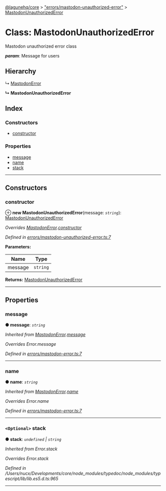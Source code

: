 [@lagunehq/core](../README.md) > ["errors/mastodon-unauthorized-error"](../modules/_errors_mastodon_unauthorized_error_.md) > [MastodonUnauthorizedError](../classes/_errors_mastodon_unauthorized_error_.mastodonunauthorizederror.md)

# Class: MastodonUnauthorizedError

Mastodon unauthorized error class

*__param__*: Message for users

## Hierarchy

↳  [MastodonError](_errors_mastodon_error_.mastodonerror.md)

**↳ MastodonUnauthorizedError**

## Index

### Constructors

* [constructor](_errors_mastodon_unauthorized_error_.mastodonunauthorizederror.md#constructor)

### Properties

* [message](_errors_mastodon_unauthorized_error_.mastodonunauthorizederror.md#message)
* [name](_errors_mastodon_unauthorized_error_.mastodonunauthorizederror.md#name)
* [stack](_errors_mastodon_unauthorized_error_.mastodonunauthorizederror.md#stack)

---

## Constructors

<a id="constructor"></a>

###  constructor

⊕ **new MastodonUnauthorizedError**(message: *`string`*): [MastodonUnauthorizedError](_errors_mastodon_unauthorized_error_.mastodonunauthorizederror.md)

*Overrides [MastodonError](_errors_mastodon_error_.mastodonerror.md).[constructor](_errors_mastodon_error_.mastodonerror.md#constructor)*

*Defined in [errors/mastodon-unauthorized-error.ts:7](https://github.com/lagunehq/core/blob/9f0a933/src/errors/mastodon-unauthorized-error.ts#L7)*

**Parameters:**

| Name | Type |
| ------ | ------ |
| message | `string` |

**Returns:** [MastodonUnauthorizedError](_errors_mastodon_unauthorized_error_.mastodonunauthorizederror.md)

___

## Properties

<a id="message"></a>

###  message

**● message**: *`string`*

*Inherited from [MastodonError](_errors_mastodon_error_.mastodonerror.md).[message](_errors_mastodon_error_.mastodonerror.md#message)*

*Overrides Error.message*

*Defined in [errors/mastodon-error.ts:7](https://github.com/lagunehq/core/blob/9f0a933/src/errors/mastodon-error.ts#L7)*

___
<a id="name"></a>

###  name

**● name**: *`string`*

*Inherited from [MastodonError](_errors_mastodon_error_.mastodonerror.md).[name](_errors_mastodon_error_.mastodonerror.md#name)*

*Overrides Error.name*

*Defined in [errors/mastodon-error.ts:7](https://github.com/lagunehq/core/blob/9f0a933/src/errors/mastodon-error.ts#L7)*

___
<a id="stack"></a>

### `<Optional>` stack

**● stack**: *`undefined` \| `string`*

*Inherited from Error.stack*

*Overrides Error.stack*

*Defined in /Users/nucx/Developments/core/node_modules/typedoc/node_modules/typescript/lib/lib.es5.d.ts:965*

___

